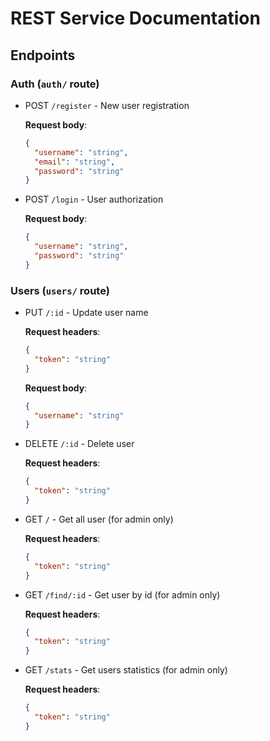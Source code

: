 # REST Service Documentation

## Endpoints

### Auth (`auth/` route)

- POST `/register` - New user registration

  **Request body**:

  ```json
  {
    "username": "string",
    "email": "string",
    "password": "string"
  }
  ```

- POST `/login` - User authorization

  **Request body**:

  ```json
  {
    "username": "string",
    "password": "string"
  }
  ```

### Users (`users/` route)

- PUT `/:id` - Update user name

  **Request headers**:

  ```json
  {
    "token": "string"
  }
  ```

  **Request body**:

  ```json
  {
    "username": "string"
  }
  ```

- DELETE `/:id` - Delete user

  **Request headers**:

  ```json
  {
    "token": "string"
  }
  ```

- GET `/` - Get all user (for admin only)

  **Request headers**:

  ```json
  {
    "token": "string"
  }
  ```

- GET `/find/:id` - Get user by id (for admin only)

  **Request headers**:

  ```json
  {
    "token": "string"
  }
  ```

- GET `/stats` - Get users statistics (for admin only)

  **Request headers**:

  ```json
  {
    "token": "string"
  }
  ```
